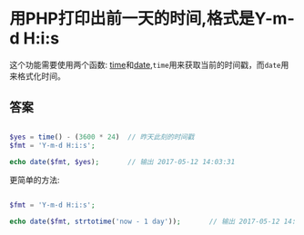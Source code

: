 # 用PHP打印出前一天的时间,格式是Y-m-d H:i:s #
这个功能需要使用两个函数:
[time](http://php.net/manual/zh/function.time.php)和[date](http://php.net/manual/zh/function.date),`time`用来获取当前的时间戳，而`date`用来格式化时间。

## 答案  ##
```php

$yes = time() - (3600 * 24)  // 昨天此刻的时间戳
$fmt = 'Y-m-d H:i:s';

echo date($fmt, $yes);       // 输出 2017-05-12 14:03:31

```

更简单的方法:
```php

$fmt = 'Y-m-d H:i:s';

echo date($fmt, strtotime('now - 1 day'));       // 输出 2017-05-12 14:03:31, oh买噶


```
